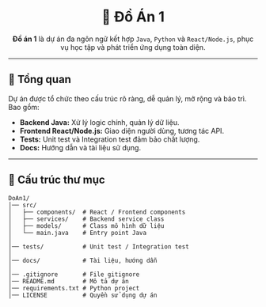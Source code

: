 # <center>🚀 Đồ Án 1</center>

<p align="center">
  <strong>Đồ án 1</strong> là dự án đa ngôn ngữ kết hợp <code>Java</code>, <code>Python</code> và <code>React/Node.js</code>, phục vụ học tập và phát triển ứng dụng toàn diện.
</p>

---

## 🌟 Tổng quan
<p>
Dự án được tổ chức theo cấu trúc rõ ràng, dễ quản lý, mở rộng và bảo trì. Bao gồm:
</p>
<ul>
  <li><strong>Backend Java:</strong> Xử lý logic chính, quản lý dữ liệu.</li>
  <li><strong>Frontend React/Node.js:</strong> Giao diện người dùng, tương tác API.</li>
  <li><strong>Tests:</strong> Unit test và Integration test đảm bảo chất lượng.</li>
  <li><strong>Docs:</strong> Hướng dẫn và tài liệu sử dụng.</li>
</ul>

---

## 📂 Cấu trúc thư mục

```text
DoAn1/
│── src/             
│   ├── components/  # React / Frontend components
│   ├── services/    # Backend service class
│   ├── models/      # Class mô hình dữ liệu
│   └── main.java    # Entry point Java
│
│── tests/           # Unit test / Integration test
│
│── docs/            # Tài liệu, hướng dẫn
│
│── .gitignore       # File gitignore
│── README.md        # Mô tả dự án
│── requirements.txt # Python project
│── LICENSE          # Quyền sử dụng dự án


